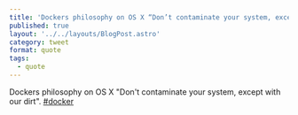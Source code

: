 ```yaml
---
title: 'Dockers philosophy on OS X “Don’t contaminate your system, except with our dirt”. #docker'
published: true
layout: '../../layouts/BlogPost.astro'
category: tweet
format: quote
tags:
  - quote
---
```


Dockers philosophy on OS X "Don't contaminate your system, except with our dirt". [#docker][1]

[1]: https://twitter.com/hashtag/docker?src=hash
